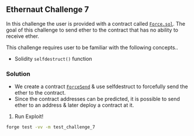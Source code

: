 ## Ethernaut Challenge 7

In this challenge the user is provided with a contract called [`Force.sol`](./Force.sol). The goal of this challenge to send ether to the contract that has no ability to receive ether.

This challenge requires user to be familiar with the following concepts..
- Solidity `selfdestruct()` function

### Solution
- We create a contract [`ForceSend`](./Force.sol) & use selfdestruct to forcefully send the ether to the contract.
- Since the contract addresses can be predicted, it is possible to send ether to an address & later deploy a contract at it.

1. Run Exploit!

```sh
forge test -vv -m test_challenge_7
```
